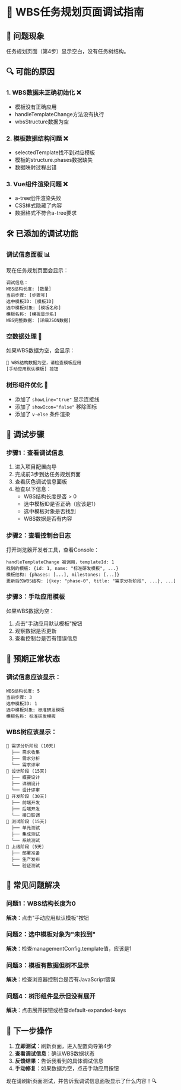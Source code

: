 # 🔧 WBS任务规划页面调试指南

## 🚨 **问题现象**
任务规划页面（第4步）显示空白，没有任务树结构。

## 🔍 **可能的原因**

### **1. WBS数据未正确初始化** ❌
- 模板没有正确应用
- handleTemplateChange方法没有执行
- wbsStructure数据为空

### **2. 模板数据结构问题** ❌
- selectedTemplate找不到对应模板
- 模板的structure.phases数据缺失
- 数据映射过程出错

### **3. Vue组件渲染问题** ❌
- a-tree组件渲染失败
- CSS样式隐藏了内容
- 数据格式不符合a-tree要求

## 🛠️ **已添加的调试功能**

### **调试信息面板** 📊
现在任务规划页面会显示：
```
调试信息：
WBS结构长度: [数量]
当前步骤: [步骤号]
选中模板ID: [模板ID]
选中模板对象: [模板名称]
模板名称: [模板显示名]
WBS完整数据: [详细JSON数据]
```

### **空数据处理** 🔧
如果WBS数据为空，会显示：
```
🔧 WBS结构数据为空，请检查模板应用
[手动应用默认模板] 按钮
```

### **树形组件优化** 🌳
- 添加了 `showLine="true"` 显示连接线
- 添加了 `showIcon="false"` 移除图标
- 添加了 `v-else` 条件渲染

## 🧪 **调试步骤**

### **步骤1：查看调试信息**
1. 进入项目配置向导
2. 完成前3步到达任务规划页面
3. 查看灰色调试信息面板
4. 检查以下信息：
   - WBS结构长度是否 > 0
   - 选中模板ID是否正确（应该是1）
   - 选中模板对象是否找到
   - WBS数据是否有内容

### **步骤2：查看控制台日志**
打开浏览器开发者工具，查看Console：
```
handleTemplateChange 被调用，templateId: 1
找到的模板: {id: 1, name: "标准研发模板", ...}
模板结构: {phases: [...], milestones: [...]}
更新后的WBS结构: [{key: "phase-0", title: "需求分析阶段", ...}, ...]
```

### **步骤3：手动应用模板**
如果WBS数据为空：
1. 点击"手动应用默认模板"按钮
2. 观察数据是否更新
3. 查看控制台是否有错误信息

## 🎯 **预期正常状态**

### **调试信息应该显示**：
```
WBS结构长度: 5
当前步骤: 3
选中模板ID: 1
选中模板对象: 标准研发模板
模板名称: 标准研发模板
```

### **WBS树应该显示**：
```
📁 需求分析阶段 (10天)
  ├── 需求收集
  ├── 需求分析  
  └── 需求评审
📁 设计阶段 (15天)
  ├── 概要设计
  ├── 详细设计
  └── 设计评审
📁 开发阶段 (30天)
  ├── 前端开发
  ├── 后端开发
  └── 接口联调
📁 测试阶段 (15天)
  ├── 单元测试
  ├── 集成测试
  └── 系统测试
📁 上线阶段 (5天)
  ├── 部署准备
  ├── 生产发布
  └── 验证测试
```

## 🔧 **常见问题解决**

### **问题1：WBS结构长度为0**
**解决**：点击"手动应用默认模板"按钮

### **问题2：选中模板对象为"未找到"**
**解决**：检查managementConfig.template值，应该是1

### **问题3：模板有数据但树不显示**
**解决**：检查浏览器控制台是否有JavaScript错误

### **问题4：树形组件显示但没有展开**
**解决**：点击展开按钮或检查default-expanded-keys

## 📝 **下一步操作**

1. **立即测试**：刷新页面，进入配置向导第4步
2. **查看调试信息**：确认WBS数据状态
3. **反馈结果**：告诉我看到的具体调试信息
4. **手动修复**：如果数据为空，点击手动应用按钮

现在请刷新页面测试，并告诉我调试信息面板显示了什么内容！🔍